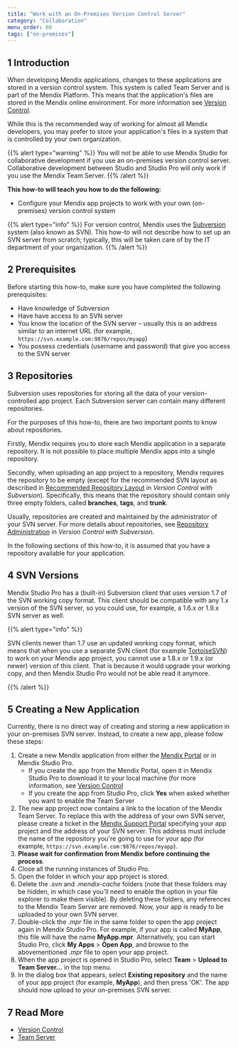 ```yaml
---
title: "Work with an On-Premises Version Control Server"
category: "Collaboration"
menu_order: 60
tags: ["on-premises"]
---
```


## 1 Introduction

When developing Mendix applications, changes to these applications are stored in a version control system. This system is called Team Server and is part of the Mendix Platform. This means that the application's files are stored in the Mendix online environment. For more information see [Version Control](/refguide/version-control).

While this is the recommended way of working for almost all Mendix developers, you may prefer to store your application's files in a system that is controlled by your own organization.

{{% alert type="warning" %}}
You will not be able to use Mendix Studio for collaborative development if you use an on-premises version control server. Collaborative development between Studio and Studio Pro will only work if you use the Mendix Team Server.
{{% /alert %}}

**This how-to will teach you how to do the following:**

* Configure your Mendix app projects to work with your own (on-premises) version control system

{{% alert type="info" %}}
For version control, Mendix uses the [Subversion](https://subversion.apache.org) system (also known as SVN). This how-to will not describe how to set up an SVN server from scratch; typically, this will be taken care of by the IT department of your organization.
{{% /alert %}}

## 2 Prerequisites

Before starting this how-to, make sure you have completed the following prerequisites:

* Have knowledge of Subversion
* Have have access to an SVN server
* You know the location of the SVN server – usually this is an address similar to an internet URL (for example, `https://svn.example.com:9876/repos/myapp`)
* You possess credentials (username and password) that give you access to the SVN server

## 3 Repositories

Subversion uses repositories for storing all the data of your version-controlled app project. Each Subversion server can contain many different repositories.

For the purposes of this how-to, there are two important points to know about repositories.

Firstly, Mendix requires you to store each Mendix application in a separate repository. It is not possible to place multiple Mendix apps into a single repository.

Secondly, when uploading an app project to a repository, Mendix requires the repository to be empty (except for the recommended SVN layout as described in [Recommended Repository Layout](http://svnbook.red-bean.com/en/1.7/svn.tour.importing.html#svn.tour.importing.layout) in *Version Control with Subversion*). Specifically, this means that the repository should contain only three empty folders, called **branches**, **tags**, and **trunk**.

Usually, repositories are created and maintained by the administrator of your SVN server. For more details about repositories, see [Repository Administration](http://svnbook.red-bean.com/en/1.7/svn-book.html#svn.reposadmin) in *Version Control with Subversion*.

In the following sections of this how-to, it is assumed that you have a repository available for your application.

## 4 SVN Versions

Mendix Studio Pro has a (built-in) Subversion client that uses version 1.7 of the SVN working copy format. This client should be compatible with any 1.x version of the SVN server, so you could use, for example, a 1.6.x or 1.9.x SVN server as well.

{{% alert type="info" %}}

SVN clients newer than 1.7 use an updated working copy format, which means that when you use a separate SVN client (for example [TortoiseSVN](https://tortoisesvn.net/)) to work on your Mendix app project, you cannot use a 1.8.x or 1.9.x (or newer) version of this client. That is because it would upgrade your working copy, and then Mendix Studio Pro would not be able read it anymore.

{{% /alert %}}

## 5 Creating a New Application

Currently, there is no direct way of creating and storing a new application in your on-premises SVN server. Instead, to create a new app, please follow these steps:

1. Create a new Mendix application from either the [Mendix Portal](https://sprintr.home.mendix.com/index.html) or in Mendix Studio Pro.<br>
    * If you create the app from the Mendix Portal, open it in Mendix Studio Pro to download it to your local machine (for more information, see [Version Control](/refguide/version-control)<br>
    * If you create the app from Studio Pro, click **Yes** when asked whether you want to enable the Team Server
2. The new app project now contains a link to the location of the Mendix Team Server. To replace this with the address of your own SVN server, please create a ticket in the [Mendix Support Portal](https://support.mendix.com/hc/en-us) specifying your app project and the address of your SVN server. This address must include the name of the repository you're going to use for your app (for example, `https://svn.example.com:9876/repos/myapp`).
3. **Please wait for confirmation from Mendix before continuing the process**.
4. Close all the running instances of Studio Pro.
5. Open the folder in which your app project is stored.
6. Delete the *.svn* and *.mendix-cache* folders (note that these folders may be hidden, in which case you'll need to enable the option in your file explorer to make them visible). By deleting these folders, any references to the Mendix Team Server are removed. Now, your app is ready to be uploaded to your own SVN server.
7. Double-click the .*mpr* file in the same folder to open the app project again in Mendix Studio Pro. For example, if your app is called **MyApp**, this file will have the name **MyApp.mpr**. Alternatively, you can start Studio Pro, click **My Apps** > **Open App**, and browse to the abovementioned *.mpr* file to open your app project.
8. When the app project is opened in Studio Pro, select **Team** > **Upload to Team Server...** in the top menu.
9. In the dialog box that appears, select **Existing repository** and the name of your app project (for example, **MyApp**), and then press 'OK'. The app should now upload to your on-premises SVN server.

## 7 Read More

* [Version Control](/refguide/version-control)
* [Team Server](/refguide/team-server)
